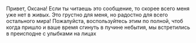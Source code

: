 Привет, Оксана!
Если ты читаешь это сообщение, то скорее всего меня уже нет в живых.
Это грустно для меня, но радостно для всего остального мира!
Пожалуйста, воспользуйтесь этим по полной, чтоб когда пришло и ваше время сгинуть в пучине небытия, мы встретились в преисподне с улыбками на лицах